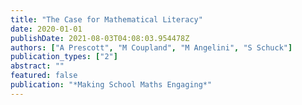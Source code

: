 ```yaml
---
title: "The Case for Mathematical Literacy"
date: 2020-01-01
publishDate: 2021-08-03T04:08:03.954478Z
authors: ["A Prescott", "M Coupland", "M Angelini", "S Schuck"]
publication_types: ["2"]
abstract: ""
featured: false
publication: "*Making School Maths Engaging*"
---
```


